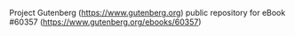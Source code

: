 Project Gutenberg (https://www.gutenberg.org) public repository for eBook #60357 (https://www.gutenberg.org/ebooks/60357)
